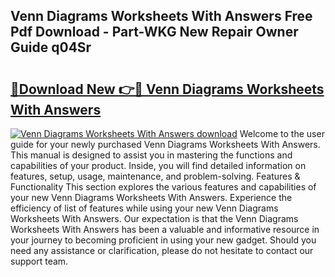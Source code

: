 ## Venn Diagrams Worksheets With Answers Free Pdf Download - Part-WKG New Repair Owner Guide q04Sr

# <h2><a href="http://dfjn4xs.blite.top/?on=Venn+Diagrams+Worksheets+With+Answers">🔗Download New 👉🔴 Venn Diagrams Worksheets With Answers</a></h2>

[![Venn Diagrams Worksheets With Answers download](https://i.imgur.com/lujVjoI.png)](http://dfjn4xs.blite.top/?on=Venn+Diagrams+Worksheets+With+Answers)
Welcome to the user guide for your newly purchased Venn Diagrams Worksheets With Answers. This manual is designed to assist you in mastering the functions and capabilities of your product. Inside, you will find detailed information on features, setup, usage, maintenance, and problem-solving. Features & Functionality This section explores the various features and capabilities of your new Venn Diagrams Worksheets With Answers. Experience the efficiency of list of features while using your new Venn Diagrams Worksheets With Answers. Our expectation is that the Venn Diagrams Worksheets With Answers has been a valuable and informative resource in your journey to becoming proficient in using your new gadget. Should you need any assistance or clarification, please do not hesitate to contact our support team.
